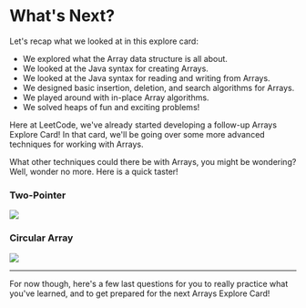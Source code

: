 # What's Next?

Let's recap what we looked at in this explore card:

-   We explored what the Array data structure is all about.
-   We looked at the Java syntax for creating Arrays.
-   We looked at the Java syntax for reading and writing from Arrays.
-   We designed basic insertion, deletion, and search algorithms for Arrays.
-   We played around with in-place Array algorithms.
-   We solved heaps of fun and exciting problems!

Here at LeetCode, we've already started developing a follow-up Arrays Explore Card! In that card, we'll be going over some more advanced techniques for working with Arrays.

What other techniques could there be with Arrays, you might be wondering? Well, wonder no more. Here is a quick taster!

### Two-Pointer

![](https://leetcode.com/explore/learn/card/fun-with-arrays/527/searching-for-items-in-an-array/3251//../Figures/Array_Explore/Array_Basics_Conclusion_1.png)

### Circular Array

![](https://leetcode.com/explore/learn/card/fun-with-arrays/527/searching-for-items-in-an-array/3251//../Figures/Array_Explore/Array_Basics_Conclusion_2.png)

___

For now though, here's a few last questions for you to really practice what you've learned, and to get prepared for the next Arrays Explore Card!
